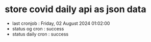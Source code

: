 # store covid daily api as json data

- last cronjob : Friday, 02 August 2024 01:02:00
- status og cron : success
- status daily cron : success
      
      